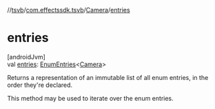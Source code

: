 //[tsvb](../../../index.md)/[com.effectssdk.tsvb](../index.md)/[Camera](index.md)/[entries](entries.md)

# entries

[androidJvm]\
val [entries](entries.md): [EnumEntries](https://kotlinlang.org/api/latest/jvm/stdlib/kotlin.enums/-enum-entries/index.html)&lt;[Camera](index.md)&gt;

Returns a representation of an immutable list of all enum entries, in the order they're declared.

This method may be used to iterate over the enum entries.
